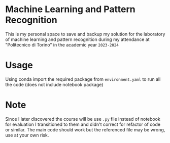 # Machine Learning and Pattern Recognition
This is my personal space to save and backup my solution for the laboratory of machine learning and pattern recognition 
during my attendance at "Politecnico di Torino" in the academic year `2023-2024`

# Usage
Using conda import the required package from `environment.yaml` to run all the code (does not include notebook package)

# Note
Since I later discovered the course will be use `.py` file instead of notebook for evaluation I transitioned to them and didn't correct
for refactor of code or similar. 
The main code should work but the referenced file may be wrong, use at your own risk.